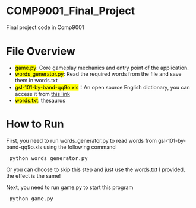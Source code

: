 

# COMP9001_Final_Project
Final project code in Comp9001

# File Overview
- <mark>game.py</mark>: Core gameplay mechanics and entry point of the application. 
- <mark>words_generator.py</mark>: Read the required words from the file and save them in words.txt 
- <mark>gsl-101-by-band-qq9o.xls</mark>：An open source English dictionary, you can access it from [this link](https://www.newgeneralservicelist.org/)
- <mark>words.txt</mark>: thesaurus

# How to Run
First, you need to run words_generator.py to read words from gsl-101-by-band-qq9o.xls using the following command
<pre> python words_generator.py </pre>

Or you can choose to skip this step and just use the words.txt I provided, the effect is the same!

Next, you need to run game.py to start this program
<pre> python game.py </pre>
